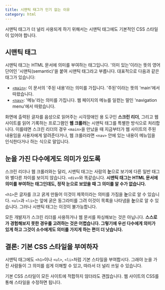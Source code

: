 ```yaml
---
title: 시맨틱 태그가 인기 없는 이유
category: html
---
```


시맨틱 태그가 더 널리 사용되게 하기 위해서는 시맨틱 태그에도 기본적인 CSS 스타일이 있어야 합니다.

## 시맨틱 태그

시맨틱 태그는 HTML 문서에 의미를 부여하는 태그입니다. '의미 있는'이라는 뜻의 영어 단어인 '시맨틱(semantic)'을 붙여 시맨틱 태그라고 부릅니다. 대표적으로 다음과 같은 태그가 있습니다:

- [`<main>`][main-element]: 이 문서의 '주된 내용'라는 의미를 가집니다. '주된'이라는 뜻의 'main'에서 따왔습니다.
- [`<nav>`][nav-element]: '메뉴'라는 의미를 가집니다. 웹 페이지의 메뉴를 일컫는 말인 'navigation menu'에서 따왔습니다.

[main-element]: https://developer.mozilla.org/docs/Web/HTML/Element/main

[nav-element]: https://developer.mozilla.org/docs/Web/HTML/Element/nav

화면에 출력된 글자를 음성으로 읽어주는 시각장애인 용 도구인 **스크린 리더**, 그리고 웹 사이트를 읽어 기록하는 프로그램인 **웹 크롤러**는 시맨틱 태그를 특별한 방식으로 처리합니다. 이를테면 스크린 리더의 경우 `<main>`을 만났을 때 지금부터가 웹 사이트의 주된 내용임을 사용자에게 알려준다거나, 웹 크롤러라면 `<nav>` 안에 있는 내용이 메뉴임을 인식한다거나 하는 식으로 말입니다.

## 눈을 가진 다수에게도 의미가 있도록

스크린 리더나 웹 크롤러와는 달리, 시맨틱 태그는 사람의 **눈**으로 보기에 다른 일반 태그와 별다른 차이를 보이지 않습니다. `<div>`와 똑같습니다. **시맨틱 태그는 HTML 문서에 의미를 부여하는 태그인데도, 정작 눈으로 보았을 때 그 의미를 알 수가 없습니다.**

`<h1>`은 글자를 크고 굵게 만들어 이것이 제목이라는 의미를 가짐을 **눈**으로 알 수 있습니다. `<ul>`과 `<li>`는 앞에 굵은 동그라미를 그려 이것이 목록을 나타냄을 **눈**으로 알 수 있습니다. 그러나 시맨틱 태그는 이것이 불가능합니다.

모든 개발자가 스크린 리더를 사용하거나 웹 문서를 파싱해보는 것은 아닙니다. **스스로가 경험해보지 못한 경우를 고려하는 것은 어렵습니다. 그렇기에 우선 다수에게 의미가 있게 하고 그것이 소수에게도 의미를 가지게 하는 편이 더 낫습니다.**

## 결론: 기본 CSS 스타일을 부여하자

시맨틱 태그에도 `<h1>`이나 `<ul>`, `<li>`처럼 기본 스타일을 부여합시다. 그래야 눈을 가진 사람들이 그 의미를 쉽게 이해할 수 있고, 따라서 더 널리 쓰일 수 있습니다.

기본 CSS 스타일이 모든 사이트에 적합하지 않더라도 괜찮습니다. 웹 사이트의 CSS를 통해 스타일을 수정하면 됩니다.
